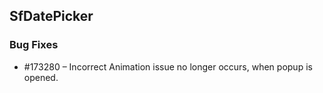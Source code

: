 ## SfDatePicker

### Bug Fixes


* \#173280 – Incorrect Animation issue no longer occurs, when popup is opened. 